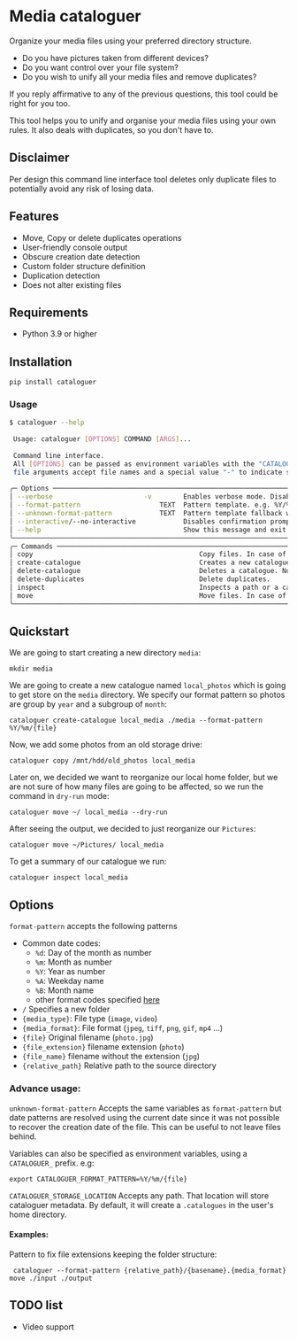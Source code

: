 # Media cataloguer

Organize your media files using your preferred directory structure.

* Do you have pictures taken from different devices? 
* Do you want control over your file system?
* Do you wish to unify all your media files and remove duplicates?

If you reply affirmative to any of the previous questions, this tool could be right for you too.

This tool helps you to unify and organise your media files using your own rules. 
It also deals with duplicates, so you don't have to.


## Disclaimer

Per design this command line interface tool deletes only duplicate files to potentially avoid any risk of losing data.


## Features

* Move, Copy or delete duplicates operations
* User-friendly console output
* Obscure creation date detection
* Custom folder structure definition
* Duplication detection
* Does not alter existing files


## Requirements
- Python 3.9 or higher

## Installation

    pip install cataloguer


### Usage

```bash
$ cataloguer --help
                                                                                                                                                                                                    
 Usage: cataloguer [OPTIONS] COMMAND [ARGS]...                                                                                                                                                             
                                                                                                                                                                                                           
 Command line interface.                                                                                                                                                                                   
 All [OPTIONS] can be passed as environment variables with the "CATALOGUER_" prefix.                                                                                                                       
 file arguments accept file names and a special value "-" to indicate stdin or stdout                                                                                                                      
                                                                                                                                                                                                           
╭─ Options ───────────────────────────────────────────────────────────────────────────────────────────────────────────────────────────────────────────────────────────────────────────────────────────────╮
│ --verbose                       -v        Enables verbose mode. Disabled by default                                                                                                                     │
│ --format-pattern                    TEXT  Pattern template. e.g. %Y/%m/{file}                                                                                                                           │
│ --unknown-format-pattern            TEXT  Pattern template fallback when date cannot get extracted                                                                                                      │
│ --interactive/--no-interactive            Disables confirmation prompts. Enabled by default                                                                                                             │
│ --help                                    Show this message and exit.                                                                                                                                   │
╰─────────────────────────────────────────────────────────────────────────────────────────────────────────────────────────────────────────────────────────────────────────────────────────────────────────╯
╭─ Commands ──────────────────────────────────────────────────────────────────────────────────────────────────────────────────────────────────────────────────────────────────────────────────────────────╮
│ copy                                          Copy files. In case of duplicates will take the shortest name.                                                                                            │
│ create-catalogue                              Creates a new catalogue.                                                                                                                                  │
│ delete-catalogue                              Deletes a catalogue. No files are affected.                                                                                                               │
│ delete-duplicates                             Delete duplicates.                                                                                                                                        │
│ inspect                                       Inspects a path or a catalogue                                                                                                                            │
│ move                                          Move files. In case of duplicates will take the shortest name.                                                                                            │
╰─────────────────────────────────────────────────────────────────────────────────────────────────────────────────────────────────────────────────────────────────────────────────────────────────────────╯
```


## Quickstart

We are going to start creating a new directory `media`:

    mkdir media

We are going to create a new catalogue named `local_photos` which is going to get store on the `media` directory.
We specify our format pattern so photos are group by `year` and a subgroup of `month`:

    cataloguer create-catalogue local_media ./media --format-pattern %Y/%m/{file}


Now, we add some photos from an old storage drive:

    cataloguer copy /mnt/hdd/old_photos local_media


Later on, we decided we want to reorganize our local home folder, but we are not sure of how many files are 
going to be affected, so we run the command in `dry-run` mode:

    cataloguer move ~/ local_media --dry-run

After seeing the output, we decided to just reorganize our `Pictures`:

    cataloguer move ~/Pictures/ local_media


To get a summary of our catalogue we run:

    cataloguer inspect local_media


## Options

`format-pattern` accepts the following patterns
* Common date codes:
  * `%d`: Day of the month as number
  * `%m`: Month as number
  * `%Y`: Year as number
  * `%A`: Weekday name 
  * `%B`: Month name
  * other format codes specified [here](https://docs.python.org/3/library/datetime.html#strftime-and-strptime-format-codes)
* `/` Specifies a new folder
* `{media_type}`: File type (`image`, `video`)
* `{media_format}`: File format (`jpeg`, `tiff`, `png`, `gif`, `mp4` ...)
* `{file}` Original filename (`photo.jpg`)
* `{file_extension}` filename extension (`photo`)
* `{file_name}` filename without the extension (`jpg`)
* `{relative_path}` Relative path to the source directory


### Advance usage:
`unknown-format-pattern` Accepts the same variables as `format-pattern` but date patterns 
are resolved using the current date since it was not possible to recover the creation date of the file.
This can be useful to not leave files behind.

Variables can also be specified as environment variables, using a `CATALOGUER_` prefix. e.g: 

    export CATALOGUER_FORMAT_PATTERN=%Y/%m/{file}

`CATALOGUER_STORAGE_LOCATION` Accepts any path. That location will store cataloguer metadata.
By default, it will create a `.catalogues` in the user's home directory.

#### Examples:

Pattern to fix file extensions keeping the folder structure:

     cataloguer --format-pattern {relative_path}/{basename}.{media_format} move ./input ./output


## TODO list

* Video support
